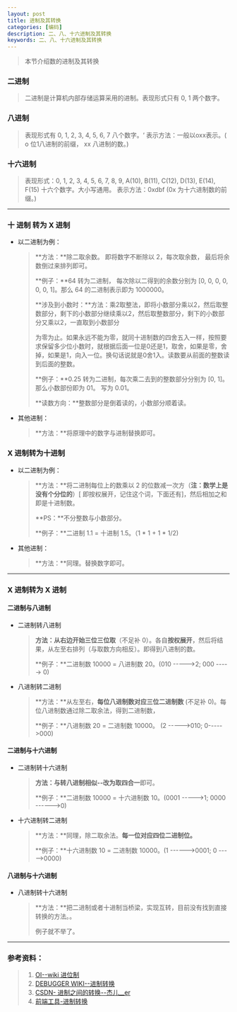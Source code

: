 ```yaml
---
layout: post
title: 进制及其转换
categories: [编码]
description: 二、八、十六进制及其转换
keywords: 二、八、十六进制及其转换
---
```

> 本节介绍数的进制及其转换

### 二进制

>二进制是计算机内部存储运算采用的进制。表现形式只有 0, 1 两个数字。

### 八进制

> 表现形式有 0, 1, 2, 3, 4, 5, 6, 7 八个数字。‘
> 表示方法：一般以oxx表示。( o 位1八进制的前缀， xx 八进制的数。)

### 十六进制

>表现形式：0, 1, 2, 3, 4, 5, 6, 7, 8, 9, A(10), B(11), C(12), D(13), E(14), F(15) 十六个数字。大小写通用。
>表示方法：0xdbf   (0x 为十六进制数的前缀。)

___

### 十 进制 转为 X 进制

* 以二进制为例：

  > **方法：**除二取余数。 即将数字不断除以 2，每次取余数， 最后将余数倒过来排列即可。
  >
  > **例子：**64 转为二进制， 每次除以二得到的余数分别为 [0, 0, 0, 0, 0, 0, 1]。那么 64 的二进制表示即为 1000000。
  >
  > **涉及到小数时：**方法：乘2取整法，即将小数部分乘以2，然后取整数部分，剩下的小数部分继续乘以2，然后取整数部分，剩下的小数部分又乘以2，一直取到小数部分
  >
  > 为零为止。如果永远不能为零，就同十进制数的四舍五入一样，按照要求保留多少位小数时，就根据后面一位是0还是1，取舍，如果是零，舍掉，如果是1，向入一位。换句话说就是0舍1入。读数要从前面的整数读到后面的整数。
  >
  > **例子：**0.25 转为二进制，每次乘二去到的整数部分分别为 [0, 1]。那么小数部份即为 01。 写为 0.01。
  >
  > **读数方向：**整数部分是倒着读的，小数部分顺着读。

* 其他进制：

  > **方法：**将原理中的数字与进制替换即可。

### X 进制转为十进制

* 以二进制为例：

  > **方法：**将二进制每位上的数乘以 2 的位数减一次方（**注：数学上是没有个分位的**）[ 即按权展开，记住这个词，下面还有]，然后相加之和即是十进制数。
  >
  > **PS：**不分整数与小数部分。
  >
  > **例子：**二进制 1.1 = 十进制 1.5。（1 * 1 + 1 * 1/2)

* 其他进制：

  > **方法：**同理。替换数字即可。

____

### X 进制转为 X 进制

#### 二进制与八进制

* 二进制转八进制

  > **方法：**从右边开始**三位三位取**（不足补 0）。各自**按权展开**，然后将结果，从左至右排列（与取数方向相反）。即得到八进制的数。
  >
  > **例子：**二进制数 10000 = 八进制数 20。(010 ----->2;  000 -----> 0)

* 八进制转二进制

  > **方法：**从左至右，**每位八进制数对应三位二进制数** (不足补 0)。每位八进制数通过除二取余法，得到二进制数，
  >
  > **例子：**八进制数 20 = 二进制数 10000。 (2 ----->010;  0----->000)

#### 二进制与十六进制

* 二进制转十六进制

  > **方法：**与转八进制相似--改为**取四合一**即可。
  >
  > **例子：**二进制数 10000 = 十六进制数 10。(0001 ----->1;  0000 ------>0)

* 十六进制转二进制

  > **方法：**同理，除二取余法。**每一位对应四位二进制位。**
  >
  > **例子：**十六进制数 10 = 二进制数 10000。(1 ------>0001; 0 ----->0000)

#### 八进制与十六进制

* 八进制转十六进制

  > **方法：**把二进制或者十进制当桥梁，实现互转，目前没有找到直接转换的方法。。
  >
  > 例子就不举了。

____

### 参考资料：

>1. <a href="https://oi-wiki.org/math/base/">OI--wiki 进位制</a>
>2. <a href="https://www.debugger.wiki/article/html/1564713966650975">DEBUGGER WIKI--进制转换</a>
>3. <a href="https://blog.csdn.net/weixin_42167759/article/details/85604546">CSDN- 进制之间的转换--杰儿__er</a>
>4. <a href="https://www.sojson.com/hexconvert.html">前端工具-进制转换</a>





